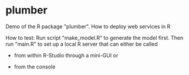 # plumber
Demo of the R package "plumber". How to deploy web services in R

How to test: Run script "make_model.R" to generate the model first. Then run "main.R" to set up a local R server that can either be called

- from within R-Studio through a mini-GUI or

- from the console

